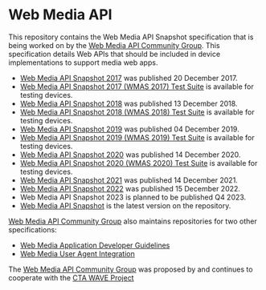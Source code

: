 
# Web Media API

This repository contains the Web Media API Snapshot specification that is being worked on by the [Web Media API Community Group](https://www.w3.org/community/webmediaapi). This specification details Web APIs that should be included in device implementations to support media web apps.

- [Web Media API Snapshot 2017](https://www.w3.org/2017/12/webmediaapi.html) was published 20 December 2017.
- [Web Media API Snapshot 2017 (WMAS 2017) Test Suite](https://webapitests2017.ctawave.org) is available for testing devices.
- [Web Media API Snapshot 2018](https://www.w3.org/2018/12/webmediaapi.html) was published 13 December 2018.
- [Web Media API Snapshot 2018 (WMAS 2018) Test Suite](https://webapitests2018.ctawave.org) is available for testing devices.
- [Web Media API Snapshot 2019](https://www.w3.org/2019/12/webmediaapi.html) was published 04 December 2019.
- [Web Media API Snapshot 2019 (WMAS 2019) Test Suite](https://webapitests2019.ctawave.org) is available for testing devices.
- [Web Media API Snapshot 2020](https://www.w3.org/2020/12/webmediaapi.html) was published 14 December 2020.
- [Web Media API Snapshot 2020 (WMAS 2020) Test Suite](https://webapitests2020.ctawave.org) is available for testing devices.
- [Web Media API Snapshot 2021](https://www.w3.org/2021/12/webmediaapi.html) was published 14 December 2021.
- [Web Media API Snapshot 2022](https://www.w3.org/2022/12/webmediaapi.html) was published 15 December 2022.
- Web Media API Snapshot 2023 is planned to be published Q4 2023.
- [Web Media API Snapshot](https://w3c.github.io/webmediaapi/) is the latest version on the repository.

[Web Media API Community Group](https://www.w3.org/community/webmediaapi) also maintains repositories for two other specifications:
- [Web Media Application Developer Guidelines](https://github.com/w3c/webmediaguidelines/)
- [Web Media User Agent Integration](https://github.com/w3c/webmediaporting)

The [Web Media API Community Group](https://www.w3.org/community/webmediaapi) was proposed by and continues to cooperate with the [CTA WAVE Project](https://cta.tech/Research-Standards/Standards-Listing/WAVE-Project/WAVE-Project.aspx)
